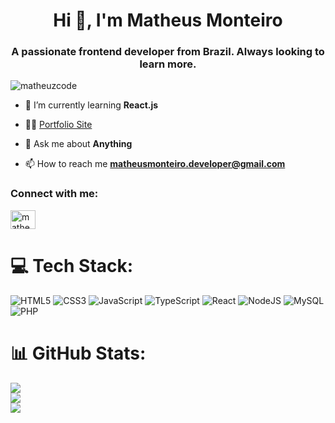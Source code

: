 <h1 align="center">Hi 👋, I'm Matheus Monteiro</h1>
<h3 align="center">A passionate frontend developer from Brazil. Always looking to learn more.</h3>

<p align="left"> <img src="https://komarev.com/ghpvc/?username=matheuzcode&label=Profile%20views&color=0e75b6&style=flat" alt="matheuzcode" /> </p>

- 🌱 I’m currently learning **React.js**

- 👨‍💻 <a href="https://matheuswmonteiro.netlify.app/" target="_blank" >Portfolio Site<a/>

- 💬 Ask me about **Anything**

- 📫 How to reach me **matheusmonteiro.developer@gmail.com**

<h3 align="left">Connect with me:</h3>
<p align="left">
<a href="https://linkedin.com/in/matheusmonteirodeveloper/" target="blank"><img align="center" src="https://raw.githubusercontent.com/rahuldkjain/github-profile-readme-generator/master/src/images/icons/Social/linked-in-alt.svg" alt="matheusmonteirodeveloper/" height="30" width="40" /></a>
</p>

# 💻 Tech Stack:
![HTML5](https://img.shields.io/badge/html5-%23E34F26.svg?style=for-the-badge&logo=html5&logoColor=white) 
![CSS3](https://img.shields.io/badge/css3-%231572B6.svg?style=for-the-badge&logo=css3&logoColor=white) 
![JavaScript](https://img.shields.io/badge/javascript-%23323330.svg?style=for-the-badge&logo=javascript&logoColor=%23F7DF1E) 
![TypeScript](https://img.shields.io/badge/typescript-%23007ACC.svg?style=for-the-badge&logo=typescript&logoColor=white)
![React](https://img.shields.io/badge/react-%2320232a.svg?style=for-the-badge&logo=react&logoColor=%2361DAFB) 
![NodeJS](https://img.shields.io/badge/node.js-6DA55F?style=for-the-badge&logo=node.js&logoColor=white)
![MySQL](https://img.shields.io/badge/mysql-%2300f.svg?style=for-the-badge&logo=mysql&logoColor=white)
![PHP](https://img.shields.io/badge/php-%23777BB4.svg?style=for-the-badge&logo=php&logoColor=white)

# 📊 GitHub Stats:
![](https://github-readme-stats.vercel.app/api?username=matheuzcode&theme=radical&hide_border=false&include_all_commits=false&count_private=false)<br/>
![](https://github-readme-streak-stats.herokuapp.com/?user=matheuzcode&theme=radical&hide_border=false)<br/>
![](https://github-readme-stats.vercel.app/api/top-langs/?username=matheuzcode&theme=radical&hide_border=false&include_all_commits=false&count_private=false&layout=compact)
